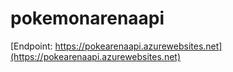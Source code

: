 # pokemonarenaapi

[Endpoint: https://pokearenaapi.azurewebsites.net](https://pokearenaapi.azurewebsites.net)